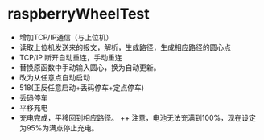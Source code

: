 # raspberryWheelTest
+ 增加TCP/IP通信（与上位机）
+ 读取上位机发送来的报文，解析，生成路径，生成相应路径的圆心点
+ TCP/IP 断开自动重连，手动重连
+ 替换原函数中手动输入圆心，换为自动更新。
+ 改为从任意点自动启动
+ 518(正反任意启动+丢码停车+定点停车)
+ 丢码停车
+ 平移充电
+ 充电完成，平移回到相应路径。
++ 注意，电池无法充满到100%，现在设定为95%为满点停止充电。
